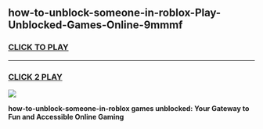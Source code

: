 
## how-to-unblock-someone-in-roblox-Play-Unblocked-Games-Online-9mmmf
<h3>
<a href="https://premium76.site?title=how-to-unblock-someone-in-roblox&ref=25A">CLICK TO PLAY</a></h3>
<hr>

<h3>
<a href="https://premium76.site?title=how-to-unblock-someone-in-roblox&ref=25A">CLICK 2 PLAY</a>
  
</h3>

<a href="https://premium76.site?title=how-to-unblock-someone-in-roblox&ref=25A"><img src="https://clearcache.store/games.png"></a>


**how-to-unblock-someone-in-roblox games unblocked: Your Gateway to Fun and Accessible Online Gaming**
